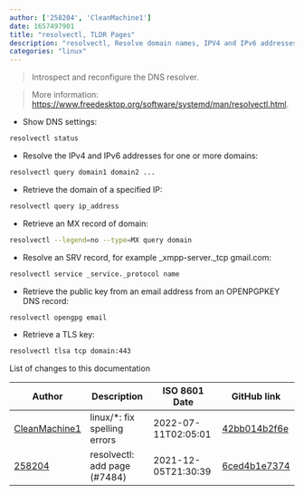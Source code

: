 ```yaml
---
author: ['258204', 'CleanMachine1']
date: 1657497901
title: "resolvectl, TLDR Pages"
description: "resolvectl, Resolve domain names, IPV4 and IPv6 addresses, DNS resource records, and services."
categories: "linux"
---
```

> Introspect and reconfigure the DNS resolver.

> More information: <https://www.freedesktop.org/software/systemd/man/resolvectl.html>.

- Show DNS settings:

```bash
resolvectl status
```

- Resolve the IPv4 and IPv6 addresses for one or more domains:

```bash
resolvectl query domain1 domain2 ...
```

- Retrieve the domain of a specified IP:

```bash
resolvectl query ip_address
```

- Retrieve an MX record of domain:

```bash
resolvectl --legend=no --type=MX query domain
```

- Resolve an SRV record, for example _xmpp-server._tcp gmail.com:

```bash
resolvectl service _service._protocol name
```

- Retrieve the public key from an email address from an OPENPGPKEY DNS record:

```bash
resolvectl opengpg email
```

- Retrieve a TLS key:

```bash
resolvectl tlsa tcp domain:443
```
List of changes to this documentation


Author | Description | ISO 8601 Date | GitHub link
------|-----|-----|-----
[CleanMachine1](mailto:78213164+CleanMachine1@users.noreply.github.com) | linux/*: fix spelling errors | 2022-07-11T02:05:01 | [42bb014b2f6e](https://github.com/tldr-pages/tldr/commit/42bb014b2f6eab426e6225c75a2ec49105813983)
[258204](mailto:71364336+258204@users.noreply.github.com) | resolvectl: add page (#7484) | 2021-12-05T21:30:39 | [6ced4b1e7374](https://github.com/tldr-pages/tldr/commit/6ced4b1e7374d649bddd2309467e2cf7f449508e)

